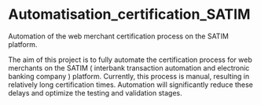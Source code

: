 # Automatisation_certification_SATIM
  Automation of the web merchant certification process on the SATIM platform.

The aim of this project is to fully automate the certification process for web merchants on the SATIM ( interbank transaction automation and electronic banking company ) platform. Currently, this process is manual, resulting in relatively long certification times. Automation will significantly reduce these delays and optimize the testing and validation stages.
